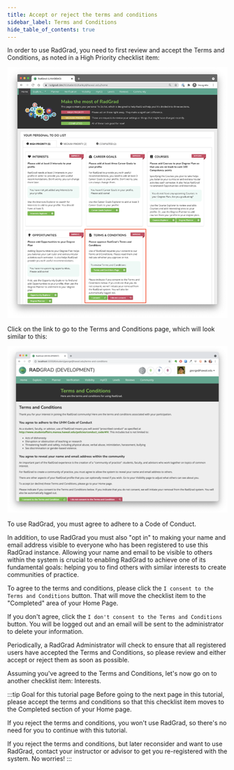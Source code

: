 ```yaml
---
title: Accept or reject the terms and conditions
sidebar_label: Terms and Conditions
hide_table_of_contents: true
---
```


In order to use RadGrad, you need to first review and accept the Terms and Conditions, as noted in a High Priority checklist item:

![](/img/user-guide/new-student/home-terms-and-conditions.png)

Click on the link to go to the Terms and Conditions page, which will look similar to this:

![](/img/user-guide/new-student/terms-and-conditions.png)

To use RadGrad, you must agree to adhere to a Code of Conduct.

In addition, to use RadGrad you must also "opt in" to making your name and email address visible to everyone who has been registered to use this RadGrad instance. Allowing your name and email to be visible to others within the system is crucial to enabling RadGrad to achieve one of its fundamental goals: helping you to find others with similar interests to create communities of practice.

To agree to the terms and conditions, please click the `I consent to the Terms and Conditions` button. That will move the checklist item to the "Completed" area of your Home Page.

If you don't agree, click the `I don't consent to the Terms and Conditions` button. You will be logged out and an email will be sent to the administrator to delete your information.

Periodically, a RadGrad Administrator will check to ensure that all registered users have accepted the Terms and Conditions, so please review and either accept or reject them as soon as possible.

Assuming you've agreed to the Terms and Conditions, let's now go on to another checklist item: Interests.

:::tip Goal for this tutorial page
Before going to the next page in this tutorial, please accept the terms and conditions so that this checklist item moves to the Completed section of your Home page.

If you reject the terms and conditions, you won't use RadGrad, so there's no need for you to continue with this tutorial.

If you reject the terms and conditions, but later reconsider and want to use RadGrad, contact your instructor or advisor to get you re-registered with the system. No worries!
:::
